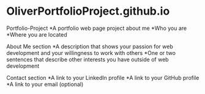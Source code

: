 # OliverPortfolioProject.github.io
Portfolio-Project
*A portfolio web page project about me *Who you are *Where you are located

About Me section
*A description that shows your passion for web development and your willingness to work with others *One or two sentences that describe other interests you have outside of web development

Contact section
*A link to your LinkedIn profile *A link to your GitHub profile *A link to your email (optional)
